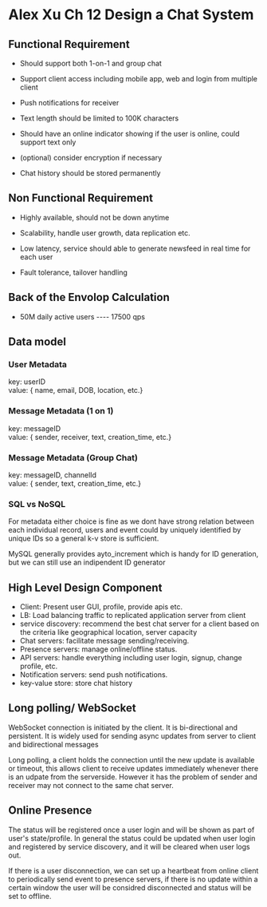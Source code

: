 # Alex Xu Ch 12 Design a Chat System

## Functional Requirement

* Should support both 1-on-1 and group chat

* Support client access including mobile app, web and login from multiple client

* Push notifications for receiver

* Text length should be limited to 100K characters

* Should have an online indicator showing if the user is online, could support text only

* (optional) consider encryption if necessary

* Chat history should be stored permanently

## Non Functional Requirement

* Highly available, should not be down anytime

* Scalability, handle user growth, data replication etc.

* Low latency, service should able to generate newsfeed in real time for each user

* Fault tolerance, tailover handling

## Back of the Envolop Calculation

* 50M daily active users ---- 17500 qps

##  Data model

### User Metadata

key: userID\
value: { name, email, DOB, location, etc.}

### Message Metadata (1 on 1)

key: messageID\
value: { sender, receiver, text, creation_time, etc.}

### Message Metadata (Group Chat)

key: messageID, channelId\
value: { sender, text, creation_time, etc.}


### SQL vs NoSQL 

For metadata either choice is fine as we dont have strong relation between each individual record, users and event could by uniquely identified by unique IDs so a general k-v store is sufficient. 

MySQL generally provides ayto_increment which is handy for ID generation, but we can still use an indipendent ID generator


## High Level Design Component

* Client: Present user GUI, profile, provide apis etc.
* LB: Load balancing traffic to replicated application server from client
* service discovery: recommend the best chat server for a client based on the criteria like geographical location, server capacity
* Chat servers: facilitate message sending/receiving.
* Presence servers: manage online/offline status.
* API servers: handle everything including user login, signup, change profile, etc.
* Notification servers: send push notifications.
* key-value store: store chat history


## Long polling/ WebSocket

WebSocket connection is initiated by the client. It is bi-directional and persistent. It is widely used for sending async updates from server to client and bidirectional messages

Long polling, a client holds the connection until the new update is available or timeout, this allows client to receive updates immediately whenever there is an udpate from the serverside. However it has the problem of sender and receiver may not connect to the same chat server.

## Online Presence

The status will be registered once a user login and will be shown as part of user's state/profile. In general the status could be updated when user login and registered by service discovery, and it will be cleared when user logs out.

If there is a user disconnection, we can set up a heartbeat from online client to periodically send event to presence servers, if there is no update within a certain window the user will be considred disconnected and status will be set to offline.



